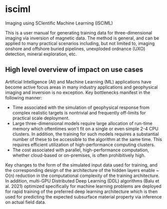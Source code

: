 # isciml
Imaging using SCIentific Machine Learning (ISCIML)

This is a user manual for generating training data for three-dimensional imaging via inversion of magnetic data. The method is general, and can be applied to many practical scenarios including, but not limited to, imaging onshore and offshore buried pipelines, unexploded ordnance (UXO) detection, mineral exploration, etc.

## High level overview of impact on use cases
Artificial Intelligence (AI) and Machine Learning (ML) applications have become active focus areas in many industry applications and geophysical imaging and inversion is no exception. Key bottlenecks manifest in the following manner:

- Time associated with the simulation of geophysical response from complex realistic targets is nontrivial and frequently off-limits for practical scale deployment.
- Large three-dimensional models require large allocation of run-time memory which oftentimes won’t fit on a single or even simple 2-4 CPU clusters. In addition, the training for such models requires a substantial number of these to be accessible to the algorithm at the same time. This requires efficient utilization of high-performance computing clusters.
- The cost associated with parallel, high-performance computation, whether cloud-based or on-premises, is often prohibitively high.

Key changes to the form of the simulated input data used for training, and the corresponding design of the architecture of the hidden layers enable ~ O(n) reduction in the computational complexity of the training architecture. In addition, multi-GPU Distributed Deep Learning (DDL) algorithms (Balu et al. 2021) optimized specifically for machine learning problems are deployed for rapid training of the preferred deep learning architecture which is then used for predicting the expected subsurface material property via inference on actual field data. 
